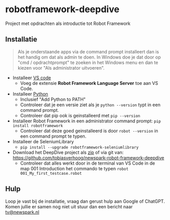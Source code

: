 # robotframework-deepdive
Project met opdrachten als introductie tot Robot Framework

## Installatie
> Als je onderstaande apps via de command prompt installeert dan is het handig om dat als admin te doen. In Windows doe je dat door op "cmd / opdrachtprompt" te zoeken in het Windows menu en dan te kiezen voor "Als administrator uitvoeren".

- Installeer [VS code](https://code.visualstudio.com/Download)
  - Voeg de extensie **Robot Framework Language Server** toe aan VS Code.
- Installeer [Python](https://www.python.org/downloads/)
  - Inclusief "Add Python to PATH"
  - Controleer dat je een versie ziet als je ```python --version``` typt in een command prompt.
  - Controleer dat pip ook is geinstalleerd met ```pip --version```
- Installeer Robot Framework in een administrator command prompt: ```pip install robotframework```
  - Controleer dat deze goed geinstalleerd is door ```robot --version``` in een command prompt te typen.
- Installeer de SeleniumLibrary
  - ```pip install --upgrade robotframework-seleniumlibrary```
- Download het DeepDive project als [zip](https://github.com/tobiasverhoog/newspark-robot-framework-deepdive/archive/refs/heads/main.zip) of via git van: https://github.com/tobiasverhoog/newspark-robot-framework-deepdive
  - Controleer dat alles werkt door in de terminal van VS Code in de map 001 Introduction het commando te typen ```robot 001_My_first_testcase.robot```

## Hulp
Loop je vast bij de installatie, vraag dan gerust hulp aan Google of ChatGPT. Komen jullie er samen nog niet uit stuur dan een bericht naar tv@newspark.nl